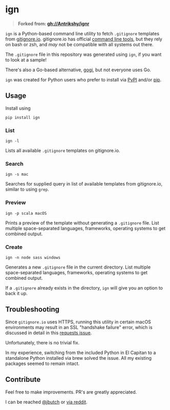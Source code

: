 # ign #

> **Forked from: [gh://Antrikshy/ignr](https://github.com/Antrikshy/ignr)**


`ign` is a Python-based command line utility to fetch `.gitignore` templates from [gitignore.io](https://gitignore.io). gitignore.io has official [command line tools](https://github.com/joeblau/gitignore.io#install-command-line), but they rely on bash or zsh, and *may* not be compatible with all systems out there.

The `.gitignore` file in this repository was generated using `ign`, if you want to look at a sample!

There's also a Go-based alternative, [gogi](https://github.com/Gnouc/gogi), but not everyone uses Go.

`ign` was created for Python users who prefer to install via [PyPI](https://pypi.python.org/pypi) and/or [pip](https://pip.pypa.io).


## Usage ##

Install using

    pip install ign


### List ###

    ign -l

Lists all available `.gitignore` templates on gitignore.io.


### Search ###

    ign -s mac

Searches for supplied query in list of available templates from gitignore.io, similar to using `grep`.


### Preview ###

    ign -p scala macOS

Prints a preview of the template without generating a `.gitignore` file. List multiple space-separated languages, frameworks, operating systems to get combined output.


### Create ###

    ign -n node sass windows

Generates a new `.gitignore` file in the current directory. List multiple space-separated languages, frameworks, operating systems to get combined output.

If a `.gitignore` already exists in the directory, `ign` will give you an option to back it up.


## Troubleshooting ##

Since `gitignore.io` uses HTTPS, running this utility in certain macOS environments may result in an SSL "handshake failure" error, which is discussed in detail in this [requests issue](https://github.com/kennethreitz/requests/issues/2022).

Unfortunately, there is no trivial fix.

In my experience, switching from the included Python in El Capitan to a standalone Python installed via brew solved the issue. All my existing packages seemed to remain intact.


## Contribute ##

Feel free to make improvements. PR's are greatly appreciated.

I can be reached [@jbutch](https://twitter.com/jbutch) or [via reddit](https://www.reddit.com/u/boweeb1011).
